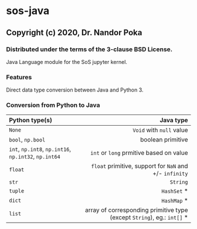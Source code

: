 # sos-java

## Copyright (c) 2020, Dr. Nandor Poka

### Distributed under the terms of the 3-clause BSD License.

Java Language module for the SoS jupyter kernel.

### Features

Direct data type conversion between Java and Python 3.

### Conversion from Python to Java

|           **Python type(s)**                           | **Java type**     |
| :---                                               | ---:           |
| `None`      | `Void` with `null` value      |
| `bool`, `np.bool`     | boolean primitive      |
| `int`, `np.int8`, `np.int16`, `np.int32`, `np.int64` | `int` or `long` prmitive based on value |
| `float` | `float` primitive, support for `NaN` and +/- `infinity`  |
| `str`      |`String`      |
| `tuple`      | `HashSet` *     |
| `dict`      | `HashMap` *     |
| `list`      | array of corresponding primitive type (except `String`), eg.: `int[]` *     |
